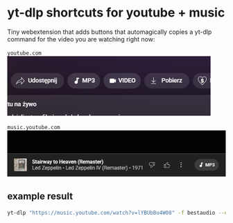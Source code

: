 # yt-dlp shortcuts for youtube + music

Tiny webextension that adds buttons that automagically copies a yt-dlp command for the video you are watching right now:

`youtube.com`
![screenshot](screenshot.png)

`music.youtube.com`
![screenshot 2](screenshot2.png)

## example result

```bash
yt-dlp "https://music.youtube.com/watch?v=lYBUbBu4W08" -f bestaudio --extract-audio --audio-format mp3 --embed-thumbnail --add-metadata -o "%(artist)s - %(title)s.%(ext)s"
```